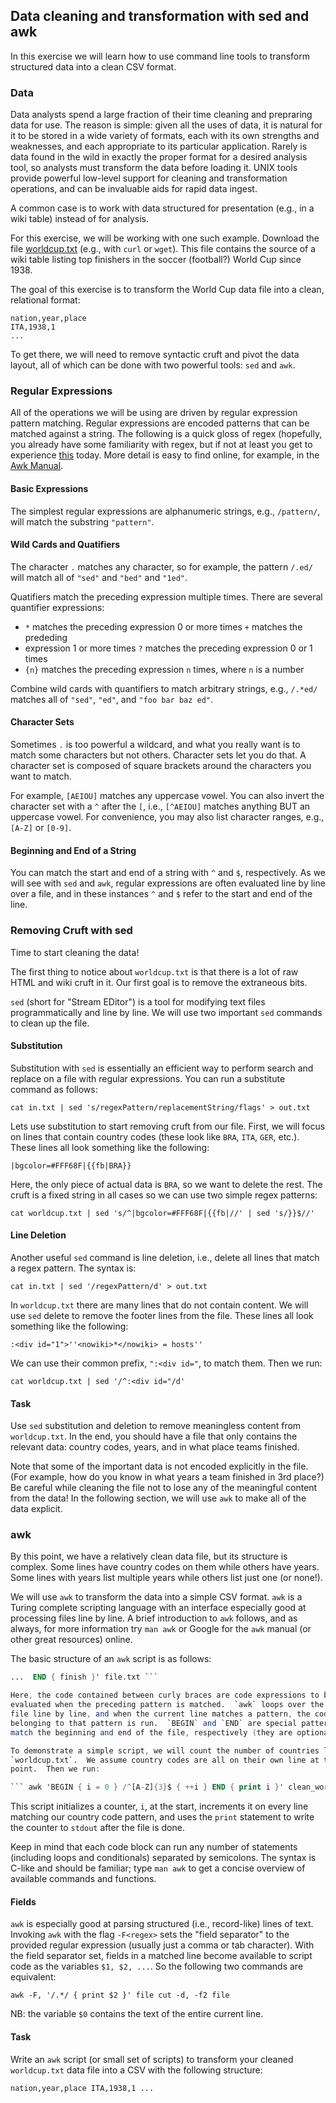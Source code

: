 ## Data cleaning and transformation with sed and awk

In this exercise we will learn how to use command line tools to transform
structured data into a clean CSV format.

### Data

Data analysts spend a large fraction of their time cleaning and prepraring data
for use.  The reason is simple:  given all the uses of data, it is natural for
it to be stored in a wide variety of formats, each with its own strengths and
weaknesses, and each appropriate to its particular application.  Rarely is data
found in the wild in exactly the proper format for a desired analysis tool, so
analysts must transform the data before loading it.  UNIX tools provide powerful
low-level support for cleaning and transformation operations, and can be
invaluable aids for rapid data ingest.

A common case is to work with data structured for presentation (e.g., in a wiki
table) instead of for analysis.

For this exercise, we will be working with one such example.  Download the file
[worldcup.txt](https://github.com/shivaram/datascience-labs/raw/master/lab1/data/worldcup.txt)
(e.g., with `curl` or `wget`).  This file contains the source of a wiki table
listing top finishers in the soccer (football?) World Cup since 1938.

The goal of this exercise is to transform the World Cup data file into a clean,
relational format:

```
nation,year,place
ITA,1938,1
...
```

To get there, we will need to remove syntactic cruft and pivot the data layout,
all of which can be done with two powerful tools: `sed` and `awk`.

### Regular Expressions

All of the operations we will be using are driven by regular expression pattern
matching.  Regular expressions are encoded patterns that can be matched against
a string.  The following is a quick gloss of regex (hopefully, you already have
some familiarity with regex, but if not at least you get to experience
[this](https://xkcd.com/208/) today.  More detail is easy to find online, for
example, in the [Awk
Manual](http://www.staff.science.uu.nl/~oostr102/docs/nawk/nawk_46.html).

#### Basic Expressions

The simplest regular expressions are alphanumeric strings, e.g., `/pattern/`,
will match the substring `"pattern"`.

#### Wild Cards and Quatifiers

The character `.` matches any character, so for example, the pattern `/.ed/`
will match all of `"sed"` and `"bed"` and `"1ed"`.

Quatifiers match the preceding expression multiple times.  There are several
quantifier expressions:

* `*` matches the preceding expression 0 or more times `+` matches the prededing
* expression 1 or more times `?` matches the preceding expression 0 or 1 times
* `{n}` matches the preceding expression `n` times, where `n` is a number

Combine wild cards with quantifiers to match arbitrary strings, e.g., `/.*ed/`
matches all of `"sed"`, `"ed"`, and `"foo bar baz ed"`.

#### Character Sets

Sometimes `.` is too powerful a wildcard, and what you really want is to match
some characters but not others.  Character sets let you do that.  A character
set is composed of square brackets around the characters you want to match.

For example, `[AEIOU]` matches any uppercase vowel.  You can also invert the
character set with a `^` after the `[`, i.e., `[^AEIOU]` matches anything BUT an
uppercase vowel.  For convenience, you may also list character ranges, e.g.,
`[A-Z]` or `[0-9]`.

#### Beginning and End of a String

You can match the start and end of a string with `^` and `$`, respectively.  As
we will see with `sed` and `awk`, regular expressions are often evaluated line
by line over a file, and in these instances `^` and `$` refer to the start and
end of the line.


### Removing Cruft with sed

Time to start cleaning the data!

The first thing to notice about `worldcup.txt` is that there is a lot of raw
HTML and wiki cruft in it.  Our first goal is to remove the extraneous bits.

`sed` (short for "Stream EDitor") is a tool for modifying text files
programmatically and line by line.  We will use two important `sed` commands to
clean up the file.

#### Substitution

Substitution with `sed` is essentially an efficient way to perform search and
replace on a file with regular expressions.  You can run a substitute command as
follows:

``` cat in.txt | sed 's/regexPattern/replacementString/flags' > out.txt ```

Lets use substitution to start removing cruft from our file.  First, we will
focus on lines that contain country codes (these look like `BRA`, `ITA`, `GER`,
etc.).  These lines all look something like the following:

``` |bgcolor=#FFF68F|{{fb|BRA}} ```

Here, the only piece of actual data is `BRA`, so we want to delete the rest.
The cruft is a fixed string in all cases so we can use two simple regex
patterns:

``` cat worldcup.txt | sed 's/^|bgcolor=#FFF68F|{{fb|//' | sed 's/}}$//' ```

#### Line Deletion

Another useful `sed` command is line deletion, i.e., delete all lines that match
a regex pattern.  The syntax is:

``` cat in.txt | sed '/regexPattern/d' > out.txt ```

In `worldcup.txt` there are many lines that do not contain content.  We will use
`sed` delete to remove the footer lines from the file.  These lines all look
something like the following:

``` :<div id="1">''<nowiki>*</nowiki> = hosts'' ```

We can use their common prefix, `":<div id="`, to match them.  Then we run:

``` cat worldcup.txt | sed '/^:<div id="/d' ```

#### Task

Use `sed` substitution and deletion to remove meaningless content from
`worldcup.txt`.  In the end, you should have a file that only contains the
relevant data: country codes, years, and in what place teams finished.

Note that some of the important data is not encoded explicitly in the file.
(For example, how do you know in what years a team finished in 3rd place?)  Be
careful while cleaning the file not to lose any of the meaningful content from
the data!  In the following section, we will use `awk` to make all of the data
explicit.


### awk

By this point, we have a relatively clean data file, but its structure is
complex.  Some lines have country codes on them while others have years.  Some
lines with years list multiple years while others list just one (or none!).

We will use `awk` to transform the data into a simple CSV format.  `awk` is a
Turing complete scripting language with an interface especially good at
processing files line by line.  A brief introduction to `awk` follows, and as
always, for more information try `man awk` or Google for the `awk` manual (or
other great resources) online.

The basic structure of an `awk` script is as follows:

``` awk 'BEGIN { init } /pattern1/ { pattern1expr } /pattern2/ { pattern2expr }
...  END { finish }' file.txt ```

Here, the code contained between curly braces are code expressions to be
evaluated when the preceding pattern is matched.  `awk` loops over the input
file line by line, and when the current line matches a pattern, the code
belonging to that pattern is run.  `BEGIN` and `END` are special patterns that
match the beginning and end of the file, respectively (they are optional).

To demonstrate a simple script, we will count the number of countries listed in
`worldcup.txt`.  We assume country codes are all on their own line at this
point.  Then we run:

``` awk 'BEGIN { i = 0 } /^[A-Z]{3}$ { ++i } END { print i }' clean_worldcup.txt
```

This script initializes a counter, `i`, at the start, increments it on every
line matching our country code pattern, and uses the `print` statement to write
the counter to `stdout` after the file is done.

Keep in mind that each code block can run any number of statements (including
loops and conditionals) separated by semicolons.  The syntax is C-like and
should be familiar; type `man awk` to get a concise overview of available
commands and functions.

#### Fields

`awk` is especially good at parsing structured (i.e., record-like) lines of
text.  Invoking `awk` with the flag `-F<regex>` sets the "field separator" to
the provided regular expression (usually just a comma or tab character).  With
the field separator set, fields in a matched line become available to script
code as the variables `$1, $2, ...`.  So the following two commands are
equivalent:

``` awk -F, '/.*/ { print $2 }' file cut -d, -f2 file ```

NB: the variable `$0` contains the text of the entire current line.

#### Task

Write an `awk` script (or small set of scripts) to transform your cleaned
`worldcup.txt` data file into a CSV with the following structure:

``` nation,year,place ITA,1938,1 ...  ```



